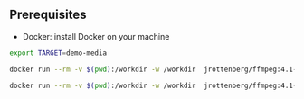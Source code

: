 ## Prerequisites
- Docker: install Docker on your machine



```bash
export TARGET=demo-media

docker run --rm -v $(pwd):/workdir -w /workdir  jrottenberg/ffmpeg:4.1-alpine -i "$TARGET.mov" -vf "fps=12,palettegen" -y palette.png

docker run --rm -v $(pwd):/workdir -w /workdir  jrottenberg/ffmpeg:4.1-alpine -i "$TARGET.mov" -i palette.png -lavfi "fps=8,scale='min(720,iw)':-1:flags=lanczos [x]; [x][1:v] paletteuse" -y "$TARGET.gif"
```